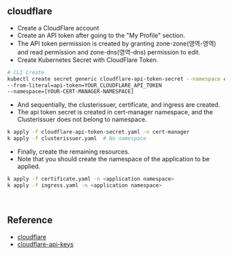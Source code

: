 ## cloudflare

- Create a CloudFlare account
- Create an API token after going to the "My Profile" section.
- The API token permission is created by granting zone-zone(영역-영역) and read permission and zone-dns(영역-dns) permission to edit.
- Create Kubernetes Secret with CloudFlare Token.

```bash
# CLI Create
kubectl create secret generic cloudflare-api-token-secret --namespace cert-manager \
--from-literal=api-token=YOUR_CLOUDFLARE_API_TOKEN
--namespace=[YOUR-CERT-MANAGER-NAMESPACE]
```

- And sequentially, the clusterissuer, certificate, and ingress are created.
- The api token secret is created in cert-manager namespace, and the Clusterissuer does not belong to namespace.

```bash
k apply -f cloudflare-api-token-secret.yaml -n cert-manager
k apply -f clusterissuer.yaml  # No namespace
```


- Finally, create the remaining resources.
- Note that you should create the namespace of the application to be applied.

```bash
k apply -f certificate.yaml -n <application namespace>
k apply -f ingress.yaml -n <application namespace>
```

<br/>

## Reference
- [cloudflare](https://www.cloudflare.com/ko-kr/)
- [cloudflare-api-keys](https://cert-manager.io/docs/configuration/acme/dns01/cloudflare/#api-keys)